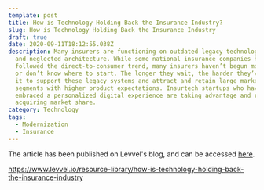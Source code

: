 ```yaml
---
template: post
title: How is Technology Holding Back the Insurance Industry?
slug: How is Technology Holding Back the Insurance Industry
draft: true
date: 2020-09-11T18:12:55.038Z
description: Many insurers are functioning on outdated legacy technology stacks
  and neglected architecture. While some national insurance companies have
  followed the direct-to-consumer trend, many insurers haven’t begun modernizing
  or don’t know where to start. The longer they wait, the harder they’ve found
  it to support these legacy systems and attract and retain large market
  segments with higher product expectations. Insurtech startups who have fully
  embraced a personalized digital experience are taking advantage and rapidly
  acquiring market share.
category: Technology
tags:
  - Modernization
  - Insurance
---
```

The article has been published on Levvel's blog, and can be accessed [here](https://www.levvel.io/resource-library/how-is-technology-holding-back-the-insurance-industry).

https://www.levvel.io/resource-library/how-is-technology-holding-back-the-insurance-industry